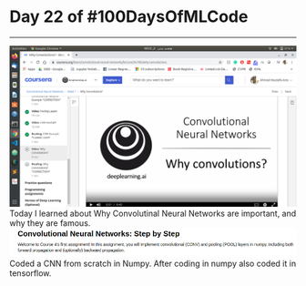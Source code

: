 # Day 22 of #100DaysOfMLCode
----
<img src = 1_Why_Conv.png></img>
Today I learned about Why Convolutinal Neural Networks are important, and why they are famous.
<br>
<img src = 1.png></img>
Coded a CNN from scratch in Numpy. After coding in numpy also coded it in tensorflow.